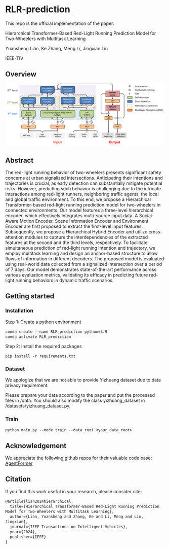 # RLR-prediction

This repo is the official implementation of the paper:

Hierarchical Transformer-Based Red-Light Running Prediction Model for Two-Wheelers with Multitask Learning

Yuansheng Lian, Ke Zhang, Meng Li, Jingxian Lin

IEEE-TIV

## Overview
<img src="docs/structure.png" alt="Model Structure" />

## Abstract
The red-light running behavior of two-wheelers presents significant safety concerns at urban signalized intersections. Anticipating their intentions and trajectories is crucial, as early detection can substantially mitigate potential risks. However, predicting such behavior is challenging due to the intricate interactions among red-light runners, neighboring traffic agents, the local and global traffic environment. To this end, we propose a Hierarchical Transformer-based red-light running prediction model for two-wheelers in connected environments. Our model features a three-level hierarchical encoder, which effectively integrates multi-source input data. A Social-Aware Motion Encoder, Scene Information Encoder and Environment Encoder are first proposed to extract the first-level input features. Subsequently, we propose a Hierarchical Hybrid Encoder and utilize cross-attention modules to capture the interdependencies of the extracted features at the second and the third levels, respectively. To facilitate simultaneous prediction of red-light running intention and trajectory, we employ multitask learning and design an anchor-based structure to allow flows of information in different decoders. The proposed model is evaluated using real-world data collected from a signalized intersection over a period of 7 days. Our model demonstrates state-of-the-art performance across various evaluation metrics, validating its efficacy in predicting future red-light running behaviors in dynamic traffic scenarios. 

## Getting started
### Installation
Step 1: Create a python environment

```
conda create --name RLR_prediction python=3.9
conda activate RLR_prediction
```

Step 2: Install the required packages

```
pip install -r requirements.txt
```

### Dataset
We apologize that we are not able to provide Yizhuang dataset due to data privacy requirement.

Please prepare your data according to the paper and put the processed files in /data. You should also modify the class yizhuang_dataset in /datasets/yizhuang_dataset.py.

### Train
```
python main.py --mode train --data_root <your_data_root>
```


## Acknowledgement
We appreciate the following github repos for their valuable code base:
[AgentFormer](https://github.com/Khrylx/AgentFormer)

## Citation
If you find this work useful in your research, please consider cite:
```
@article{lian2024hierarchical,
  title={Hierarchical Transformer-Based Red-Light Running Prediction Model for Two-Wheelers with Multitask Learning},
  author={Lian, Yuansheng and Zhang, Ke and Li, Meng and Lin, Jingxian},
  journal={IEEE Transactions on Intelligent Vehicles},
  year={2024},
  publisher={IEEE}
}
```

